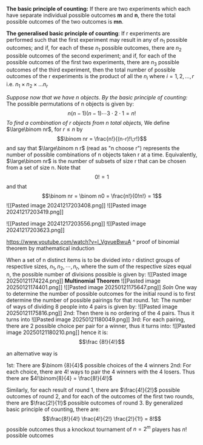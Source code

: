 **The basic principle of counting:**
If there are two experiments which each have separate individual possible outcomes **m** and **n**, there the total possible outcomes of the two outcomes is **mn**.

**The generalised basic principle of counting**:
If r experiments are performed such that the first experiment may result in any of $n_1$ possible outcomes; and if, for each of these $n_1$ possible outcomes, there are $n_2$ possible outcomes  of the second experiment; and if, for each of the possible outcomes of the first two experiments, there are $n_3$ possible outcomes of the third experiment, then the total number of possible outcomes of the r experiments is the product of all the $n_i$ where $i=1,2,\dots,r$ i.e. $n_1\times n_2 \times \dots n_r$ 

*Suppose now that we have n objects. By the basic principle of counting:*
The possible permutations of n objects is given by: $$n(n-1)(n-1)\cdots3\cdot2\cdot1=n!$$
*To find a combination of r objects from n total objects,*
We define $\large\binom nr$, for $r\leq n$ by $$\binom nr = \frac{n!}{(n-r)!\;r!}$$
and say that $\large\binom n r$ (read as "n choose r") represents the number of possible combinations of n objects taken r at a time.
Equivalently, $\large\binom nr$ is the number of  subsets of size r that can be chosen from a set of size n. 
Note that $$0! = 1$$
and that
$$\binom nr = \binom n0 = \frac{n!}{0!n!} = 1$$
![[Pasted image 20241217203408.png]]
![[Pasted image 20241217203419.png]]

![[Pasted image 20241217203556.png]]
![[Pasted image 20241217203623.png]]

https://www.youtube.com/watch?v=l_VgvueBwuA
^ proof of binomial theorem by mathematical induction


When a set of n distinct items is to be divided into r distinct groups of respective sizes, $n_1, n_2,\cdots ,n_r$, where the sum of the respective sizes equal n, the possible number of divisions possible is given by:
![[Pasted image 20250121174224.png]]
**Multinomial Theorem**
![[Pasted image 20250121174401.png]]
![[Pasted image 20250121175647.png]]
*Soln*
One way to determine the number of possible outcomes for the initial round is to first determine the number of possible pairings for that round. 
1st: The number of ways of dividing 8 people into 4 pairs is given by:
![[Pasted image 20250121175816.png]]
2nd: Then there is no ordering of the 4 pairs. Thus it turns into
![[Pasted image 20250121180049.png]]
3rd: For each pairing, there are 2 possible choice per pair for a winner, thus it turns into:
![[Pasted image 20250121180210.png]]
hence it is: $$\frac {8!}{4!}$$

an alternative way is

1st: There are $\binom {8}{4}$ possible choices of the 4 winners
2nd: For each choice, there are $4!$ ways to pair the 4 winners with the 4 losers. Thus there are $4!\binom{8}{4} = \frac{8!}{4!}$


Similarly, for each result of round 1, there are $\frac{4!}{2!}$ possible outcomes of round 2, and for each of the outcomes of the first two rounds, there are $\frac{2!}{1!}$ possible outcomes of round 3. 
By generalized basic principle of counting, there are: $$\frac{8!}{4!} \frac{4!}{2!} \frac{2!}{1!} = 8!$$
possible outcomes
thus a knockout tournament of $n=2^m$ players has $n!$ possible outcomes
